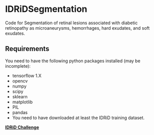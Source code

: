 # IDRiDSegmentation
Code for Segmentation of retinal lesions associated with diabetic retinopathy as microaneurysms, hemorrhages, hard exudates, and soft exudates.
## Requirements
You need to have the following python packages installed (may be incomplete):
- tensorflow 1.X
- opencv
- numpy
- scipy
- sklearn
- matplotlib
- PIL
- pandas
- You need to have downloaded at least the IDRiD training dataset.

**[IDRiD Challenge](https://idrid.grand-challenge.org/)**

